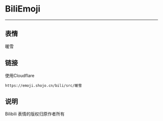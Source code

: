 # BiliEmoji
---
## 表情
暖雪
## 链接
使用Cloudflare
```
https://emoji.shojo.cn/bili/src/暖雪
```
## 说明
Bilibili 表情的版权归原作者所有
